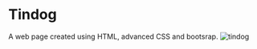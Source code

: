 # Tindog
A web page created using HTML, advanced CSS and bootsrap.
![tindog](https://user-images.githubusercontent.com/95876637/174483030-8fcf89fb-579d-47c4-b60c-16b6e2cec2e7.png)
